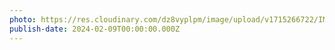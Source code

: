 ```yaml
---
photo: https://res.cloudinary.com/dz8vyplpm/image/upload/v1715266722/IMG_8799_fqtzeh.jpg
publish-date: 2024-02-09T00:00:00.000Z
---
```

